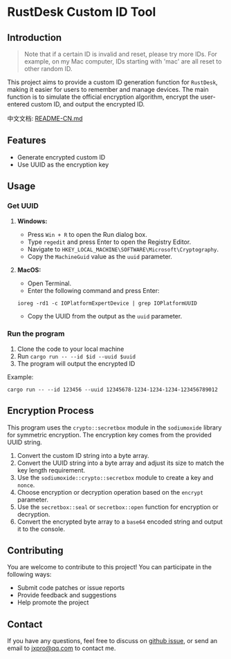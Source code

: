 # RustDesk Custom ID Tool

## Introduction

>   Note that if a certain ID is invalid and reset, please try more IDs. For example, on my Mac computer, IDs starting with 'mac' are all reset to other random ID.

This project aims to provide a custom ID generation function for `RustDesk`, making it easier for users to remember and manage devices. The main function is to simulate the official encryption algorithm, encrypt the user-entered custom ID, and output the encrypted ID.

中文文档: [README-CN.md](https://github.com/Jxpro/custom-rustdesk/README–CN.md) 

## Features
-   Generate encrypted custom ID
-   Use UUID as the encryption key

## Usage

### Get UUID

1.  **Windows:**

    -   Press `Win + R` to open the Run dialog box.
    -   Type `regedit` and press Enter to open the Registry Editor.
    -   Navigate to `HKEY_LOCAL_MACHINE\SOFTWARE\Microsoft\Cryptography`.
    -   Copy the `MachineGuid` value as the `uuid` parameter.

2.  **MacOS:**

    -   Open Terminal.
    -   Enter the following command and press Enter:

    ```shell
    ioreg -rd1 -c IOPlatformExpertDevice | grep IOPlatformUUID
    ```

    -   Copy the UUID from the output as the `uuid` parameter.

### Run the program

1. Clone the code to your local machine
2. Run  `cargo run -- --id $id --uuid $uuid`
3. The program will output the encrypted ID

Example:

```shell
cargo run -- --id 123456 --uuid 12345678-1234-1234-1234-123456789012
```

## Encryption Process

This program uses the `crypto::secretbox` module in the `sodiumoxide` library for symmetric encryption. The encryption key comes from the provided UUID string.

1.  Convert the custom ID string into a byte array.
2.  Convert the UUID string into a byte array and adjust its size to match the key length requirement.
3.  Use the `sodiumoxide::crypto::secretbox` module to create a key and `nonce`.
4.  Choose encryption or decryption operation based on the `encrypt` parameter.
5.  Use the `secretbox::seal` or `secretbox::open` function for encryption or decryption.
6.  Convert the encrypted byte array to a `base64` encoded string and output it to the console.

## Contributing

You are welcome to contribute to this project! You can participate in the following ways:

-   Submit code patches or issue reports
-   Provide feedback and suggestions
-   Help promote the project

## Contact

If you have any questions, feel free to discuss on [github issue](https://github.com/Jxpro/custom-rustdesk/issues), or send an email to [jxpro@qq.com](mailto:jxpro@qq.com) to contact me.